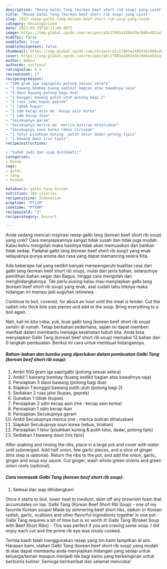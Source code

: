 ```yaml
---
description: "Resep Galbi Tang (korean beef short rib soup) yang Lezat"
title: "Resep Galbi Tang (korean beef short rib soup) yang Lezat"
slug: 2417-resep-galbi-tang-korean-beef-short-rib-soup-yang-lezat
category: Uncategorized
date: 2022-05-29T20:11:00.907Z
image: https://img-global.cpcdn.com/recipes/a5c17983a248543b/680x482cq70/galbi-tang-korean-beef-short-rib-soup-foto-resep-utama.jpg
hideToc: false
enableToc: true
enableTocContent: false
thumbnail: https://img-global.cpcdn.com/recipes/a5c17983a248543b/680x482cq70/galbi-tang-korean-beef-short-rib-soup-foto-resep-utama.jpg
cover: https://img-global.cpcdn.com/recipes/a5c17983a248543b/680x482cq70/galbi-tang-korean-beef-short-rib-soup-foto-resep-utama.jpg
author: Admin
authorAv: notfound
ratingvalue: 4.3
reviewcount: 17
recipeingredient:
- "500 gram iga sapigalbi potong sesuai selera"
- "1 bawang bombay buang sedikit bagian atas bawahnya saja"
- "3 daun bawang potong bagi dua"
- "1 bonggol bawang putih utuh potong bagi 2"
- "2 ruas jahe kupas geprek"
- "1 lobak kupas"
- "2 sdm kecap asin me  kecap asin korea"
- "1 sdm kecap ikan"
- "Secukupnya garam"
- "Secukupnya merica me  merica butiran dihaluskan"
- "Secukupnya soun korea rebus tiriskan"
- "1 telur pisahkan kuning  putih telur dadar potong tipis"
- "1 bawang daun iris tipis"
recipeinstructions:

- "Sudah jadi dan siap dinikmati!"
categories:
- Resep
tags:
- galbi
- tang
- korean

katakunci: galbi tang korean 
nutrition: 184 calories
recipecuisine: Indonesian
preptime: "PT11M"
cooktime: "PT59M"
recipeyield: "3"
recipecategory: Dessert

---
```





Anda sedang mencari inspirasi resep galbi tang (korean beef short rib soup) yang unik? Cara menyiapkannya sangat tidak susah dan tidak juga mudah. Kalau keliru mengolah maka hasilnya tidak akan memuaskan dan bahkan tidak sedap. Padahal galbi tang (korean beef short rib soup) yang enak selayaknya punya aroma dan rasa yang dapat memancing selera Kita.





Ada beberapa hal yang sedikit banyak mempengaruhi kualitas rasa dari galbi tang (korean beef short rib soup), mulai dari jenis bahan, selanjutnya pemilihan bahan segar dan Bagus, hingga cara mengolah dan menghidangkannya. Tak perlu pusing kalau mau menyiapkan galbi tang (korean beef short rib soup) yang enak,      asal sudah tahu triknya maka hidangan ini mampu jadi suguhan istimewa.














Continue to boil, covered, for about an hour until the meat is tender. Cut the radish into thick bite size pieces and add to the soup. Bring everything to a boil again.






Nah, kali ini kita coba, yuk, buat galbi tang (korean beef short rib soup) sendiri di rumah. Tetap berbahan sederhana, sajian ini dapat memberi manfaat dalam membantu menjaga kesehatan tubuh kita. Anda bisa menyiapkan Galbi Tang (korean beef short rib soup) memakai 13 bahan dan 0 langkah pembuatan. Berikut ini cara untuk membuat hidangannya.

<!--inarticleads1-->

##### Bahan-bahan dan bumbu yang diperlukan dalam pembuatan Galbi Tang (korean beef short rib soup):

1. Ambil 500 gram iga sapi/galbi (potong sesuai selera)
1. Ambil 1 bawang bombay (buang sedikit bagian atas bawahnya saja)
1. Persiapkan 3 daun bawang (potong bagi dua)
1. Siapkan 1 bonggol bawang putih utuh (potong bagi 2)
1. Sediakan 2 ruas jahe (kupas, geprek)
1. Gunakan 1 lobak (kupas)
1. Persiapkan 2 sdm kecap asin (me : kecap asin korea)
1. Persiapkan 1 sdm kecap ikan
1. Persiapkan Secukupnya garam
1. Ambil Secukupnya merica (me : merica butiran dihaluskan)
1. Siapkan Secukupnya soun korea (rebus, tiriskan)
1. Persiapkan 1 telur (pisahkan kuning &amp; putih telur, dadar, potong tipis)
1. Sediakan 1 bawang daun (iris tipis)


After soaking and rinsing the ribs, place in a large pot and cover with water until submerged. Add half onion, few garlic pieces, and a slice of ginger (this step is optional). Return the ribs to the pot, and add the onion, garlic, ginger and soup soy sauce. Cut ginger, wash whole green onions and green onion roots (optional). 

<!--inarticleads2-->

##### Cara memasak Galbi Tang (korean beef short rib soup):


1. Selesai dan siap dihidangkan!

Once it starts to boil, lower heat to medium, skim off any brownish foam that accumulates on top. Galbi Tang (Korean Beef Short Rib Soup) - one of my favorite Korean soups! Made by simmering beef short ribs, daikon or Korean radish, garlic, scallions and other flavorful ingredients together in one pot - Galbi Tang requires a bit of time but is so worth it! Galbi Tang (Brisket Soup with Beef Short Ribs) - This was perfect if you are craving some soup. I did enjoy each cut and the prime rib eye was nicely cooked. 

Terima kasih telah menggunakan resep yang tim kami tampilkan di sini. Harapan kami, olahan Galbi Tang (korean beef short rib soup) yang mudah di atas dapat membantu anda menyiapkan hidangan yang sedap untuk keluarga/teman maupun menjadi ide bagi kamu yang berkeinginan untuk berbisnis kuliner. Semoga bermanfaat dan selamat mencoba!

